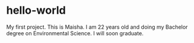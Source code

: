 # hello-world
My first project.
This is Maisha. I am 22 years old and doing my Bachelor degree on Environmental Science. I will soon graduate. 
